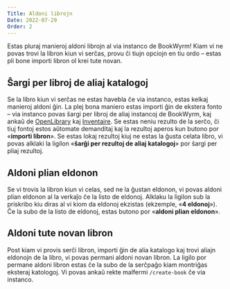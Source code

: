 ```yaml
---
Title: Aldoni librojn
Date: 2022-07-29
Order: 2
---
```


Estas pluraj manieroj aldoni librojn al via instanco de BookWyrm! Kiam vi ne povas trovi la libron kiun vi serĉas, provu ĉi tiujn opciojn en tiu ordo – estas pli bone importi libron ol krei tute novan.

## Ŝargi per libroj de aliaj katalogoj

Se la libro kiun vi serĉas ne estas havebla ĉe via instanco, estas kelkaj manieroj aldoni ĝin. La plej bona maniero estas importi ĝin de ekstera fonto – via instanco povas ŝargi per libroj de aliaj instancoj de BookWyrm, kaj ankaŭ de [OpenLibrary](http://openlibrary.org/) kaj [Inventaire](http://inventaire.io/). Se estas neniu rezulto de la serĉo, ĉi tiuj fontoj estos aŭtomate demanditaj kaj la rezultoj aperos kun butono por «**importi libron**». Se estas lokaj rezultoj kiuj ne estas la ĝusta celata libro, vi povas alklaki la ligilon «**ŝarĝi per rezultoj de aliaj katalogoj**» por ŝargi per pliaj rezultoj.


## Aldoni plian eldonon

Se vi trovis la libron kiun vi celas, sed ne la ĝustan eldonon, vi povas aldoni plian eldonon al la verkaĵo ĉe la listo de eldonoj. Alklaku la ligilon sub la priskribo kiu diras al vi kiom da eldonoj ekzistas (ekzemple, «**4 eldonoj**»). Ĉe la subo de la listo de eldonoj, estas butono por «**aldoni plian eldonon**».

## Aldoni tute novan libron

Post kiam vi provis serĉi libron, importi ĝin de alia katalogo kaj trovi aliajn eldonojn de la libro, vi povas permani aldoni novan libron. La ligilo por permane aldoni libron estas ĉe la subo de la serĉpaĝo kiam montriĝas eksteraj katologoj. Vi povas ankaŭ rekte malfermi `/create-book` ĉe via instanco.

